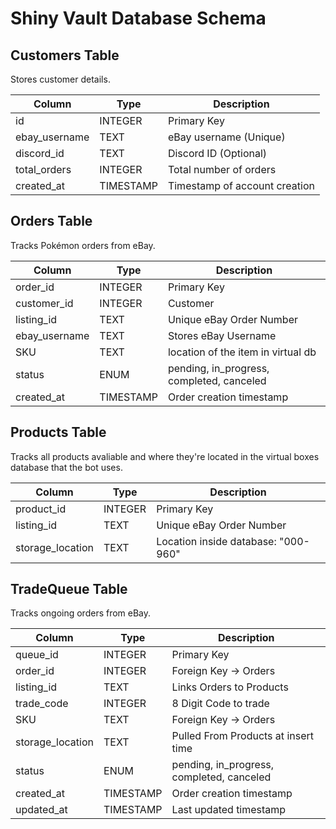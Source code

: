 # Shiny Vault Database Schema

## Customers Table
Stores customer details.

| Column          | Type      | Description                 |
|----------------|----------|-----------------------------|
| id             | INTEGER  | Primary Key                 |
| ebay_username  | TEXT     | eBay username (Unique)      |
| discord_id     | TEXT     | Discord ID (Optional)       |
| total_orders   | INTEGER  | Total number of orders      |
| created_at     | TIMESTAMP | Timestamp of account creation |


## Orders Table
Tracks Pokémon orders from eBay.

| Column     | Type      | Description                 |
|-----------|----------|-----------------------------|
| order_id  | INTEGER  | Primary Key                 |
| customer_id | INTEGER | Customer   |
| listing_id | TEXT    | Unique eBay Order Number    |
| ebay_username | TEXT | Stores eBay Username        |
| SKU       | TEXT     | location of the item in virtual db | 
| status    | ENUM     | pending, in_progress, completed, canceled |
| created_at | TIMESTAMP | Order creation timestamp  |


## Products Table
Tracks all products avaliable and where they're located in the virtual boxes database that the bot uses.

| Column     | Type      | Description                 |
|-----------|----------|-----------------------------|
| product_id | INTEGER | Primary Key                 |
| listing_id | TEXT    | Unique eBay Order Number    |
| storage_location | TEXT | Location inside database: "000-960" | 

## TradeQueue Table
Tracks ongoing orders from eBay.

| Column     | Type      | Description                 |
|-----------|----------|-----------------------------|
| queue_id  | INTEGER  | Primary Key                 |
| order_id  | INTEGER  | Foreign Key -> Orders       |
| listing_id | TEXT    | Links Orders to Products    | 
| trade_code | INTEGER | 8 Digit Code to trade       | 
| SKU       | TEXT     | Foreign Key -> Orders       | 
| storage_location | TEXT | Pulled From Products at insert time | 
| status    | ENUM       | pending, in_progress, completed, canceled |
| created_at | TIMESTAMP | Order creation timestamp  |
| updated_at | TIMESTAMP | Last updated timestamp    |

